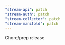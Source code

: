 ```yaml
---
"stream-api": patch
"stream-auth": patch
"stream-collector": patch
"stream-manifold": patch
---
```


Chore/prep release
